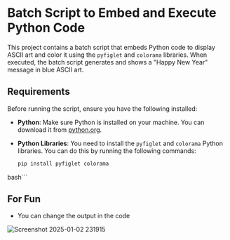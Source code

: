 # Batch Script to Embed and Execute Python Code

This project contains a batch script that embeds Python code to display ASCII art and color it using the `pyfiglet` and `colorama` libraries. When executed, the batch script generates and shows a "Happy New Year" message in blue ASCII art.

## Requirements

Before running the script, ensure you have the following installed:

- **Python**: Make sure Python is installed on your machine. You can download it from [python.org](https://www.python.org/downloads/).
- **Python Libraries**: You need to install the `pyfiglet` and `colorama` Python libraries. You can do this by running the following commands:

  ```bash
  pip install pyfiglet colorama
bash```
  ## For Fun
  - You can change the output in the code  


![Screenshot 2025-01-02 231915](https://github.com/user-attachments/assets/72960ee8-cfe3-4c05-bdeb-2405d881d64c)
